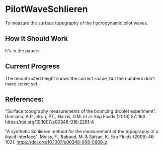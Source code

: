 # PilotWaveSchlieren
To measure the surface topography of the hydrodynamic pilot waves.

## How It Should Work
It's in the papers.

## Current Progress
The recontructed height shows the correct shape, but the numbers don't make sense yet.

## References:

"Surface topography measurements of the bouncing droplet experiment". Damiano, A.P., Brun, PT., Harris, D.M. et al. Exp Fluids (2016) 57: 163. https://doi.org/10.1007/s00348-016-2251-4

"A synthetic Schlieren method for the measurement of the topography of a liquid interface". Moisy, F., Rabaud, M. & Salsac, K. Exp Fluids (2009) 46: 1021. https://doi.org/10.1007/s00348-008-0608-z
